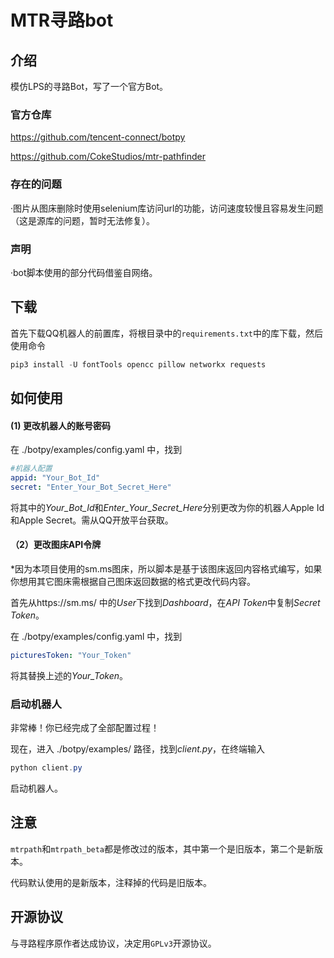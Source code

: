 # MTR寻路bot

## 介绍

模仿LPS的寻路Bot，写了一个官方Bot。

### 官方仓库

https://github.com/tencent-connect/botpy

https://github.com/CokeStudios/mtr-pathfinder

### 存在的问题

·图片从图床删除时使用selenium库访问url的功能，访问速度较慢且容易发生问题（这是源库的问题，暂时无法修复）。

### 声明

·bot脚本使用的部分代码借鉴自网络。

## 下载
首先下载QQ机器人的前置库，将根目录中的`requirements.txt`中的库下载，然后使用命令
``` powershell
pip3 install -U fontTools opencc pillow networkx requests
```

## 如何使用

#### (1) 更改机器人的账号密码

在 ./botpy/examples/config.yaml 中，找到

```yaml
#机器人配置
appid: "Your_Bot_Id"
secret: "Enter_Your_Bot_Secret_Here"
```

将其中的*Your_Bot_Id*和*Enter_Your_Secret_Here*分别更改为你的机器人Apple Id和Apple Secret。需从QQ开放平台获取。

#### （2）更改图床API令牌

\*因为本项目使用的sm.ms图床，所以脚本是基于该图床返回内容格式编写，如果你想用其它图床需根据自己图床返回数据的格式更改代码内容。

首先从https://sm.ms/ 中的*User*下找到*Dashboard*，在*API Token*中复制*Secret Token*。

在 ./botpy/examples/config.yaml 中，找到

```yaml
picturesToken: "Your_Token"
```

将其替换上述的*Your_Token*。

### 启动机器人

非常棒！你已经完成了全部配置过程！

现在，进入 ./botpy/examples/ 路径，找到*client.py*，在终端输入

```powershell
python client.py
```

启动机器人。

## 注意
`mtrpath`和`mtrpath_beta`都是修改过的版本，其中第一个是旧版本，第二个是新版本。

代码默认使用的是新版本，注释掉的代码是旧版本。

## 开源协议
与寻路程序原作者达成协议，决定用`GPLv3`开源协议。
